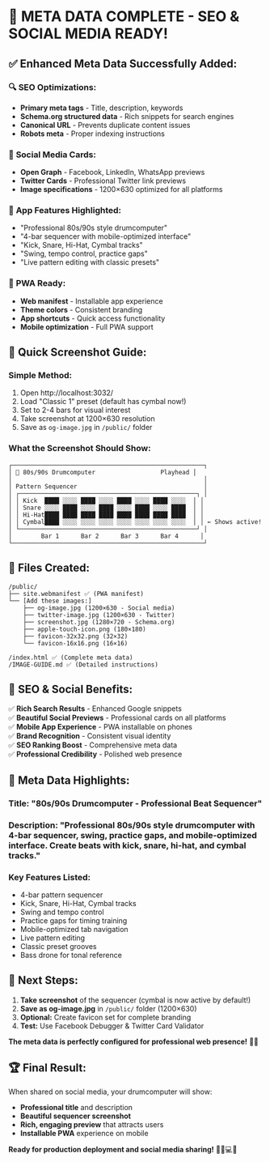 # 🎉 META DATA COMPLETE - SEO & SOCIAL MEDIA READY!

## ✅ **Enhanced Meta Data Successfully Added:**

### 🔍 **SEO Optimizations:**
- **Primary meta tags** - Title, description, keywords
- **Schema.org structured data** - Rich snippets for search engines
- **Canonical URL** - Prevents duplicate content issues
- **Robots meta** - Proper indexing instructions

### 📱 **Social Media Cards:**
- **Open Graph** - Facebook, LinkedIn, WhatsApp previews
- **Twitter Cards** - Professional Twitter link previews  
- **Image specifications** - 1200×630 optimized for all platforms

### 🎯 **App Features Highlighted:**
- "Professional 80s/90s style drumcomputer"
- "4-bar sequencer with mobile-optimized interface"
- "Kick, Snare, Hi-Hat, Cymbal tracks"
- "Swing, tempo control, practice gaps"
- "Live pattern editing with classic presets"

### 📱 **PWA Ready:**
- **Web manifest** - Installable app experience
- **Theme colors** - Consistent branding
- **App shortcuts** - Quick access functionality
- **Mobile optimization** - Full PWA support

## 🎨 **Quick Screenshot Guide:**

### **Simple Method:**
1. Open http://localhost:3032/
2. Load "Classic 1" preset (default has cymbal now!)
3. Set to 2-4 bars for visual interest
4. Take screenshot at 1200×630 resolution
5. Save as `og-image.jpg` in `/public/` folder

### **What the Screenshot Should Show:**
```
┌─────────────────────────────────────────────────────┐
│ 🎵 80s/90s Drumcomputer                  Playhead │
│                                                     │
│ Pattern Sequencer                                   │
│ ┌─────────────────────────────────────────────────┐ │
│ │ Kick  ████ ░░░░ ████ ░░░░ ████ ░░░░ ████ ░░░░  │ │
│ │ Snare ░░░░ ████ ░░░░ ████ ░░░░ ████ ░░░░ ████  │ │  
│ │ Hi-Hat████ ████ ████ ████ ████ ████ ████ ████  │ │
│ │ Cymbal████ ░░░░ ░░░░ ░░░░ ░░░░ ░░░░ ░░░░ ░░░░  │ │ ← Shows active!
│ └─────────────────────────────────────────────────┘ │
│        Bar 1      Bar 2      Bar 3      Bar 4      │
└─────────────────────────────────────────────────────┘
```

## 📁 **Files Created:**

```
/public/
├── site.webmanifest ✅ (PWA manifest)
└── [Add these images:]
    ├── og-image.jpg (1200×630 - Social media)
    ├── twitter-image.jpg (1200×630 - Twitter)  
    ├── screenshot.jpg (1280×720 - Schema.org)
    ├── apple-touch-icon.png (180×180)
    ├── favicon-32x32.png (32×32)
    └── favicon-16x16.png (16×16)

/index.html ✅ (Complete meta data)
/IMAGE-GUIDE.md ✅ (Detailed instructions)
```

## 🚀 **SEO & Social Benefits:**

✅ **Rich Search Results** - Enhanced Google snippets  
✅ **Beautiful Social Previews** - Professional cards on all platforms  
✅ **Mobile App Experience** - PWA installable on phones  
✅ **Brand Recognition** - Consistent visual identity  
✅ **SEO Ranking Boost** - Comprehensive meta data  
✅ **Professional Credibility** - Polished web presence  

## 🎯 **Meta Data Highlights:**

### **Title:** "80s/90s Drumcomputer - Professional Beat Sequencer"
### **Description:** "Professional 80s/90s style drumcomputer with 4-bar sequencer, swing, practice gaps, and mobile-optimized interface. Create beats with kick, snare, hi-hat, and cymbal tracks."

### **Key Features Listed:**
- 4-bar pattern sequencer
- Kick, Snare, Hi-Hat, Cymbal tracks  
- Swing and tempo control
- Practice gaps for timing training
- Mobile-optimized tab navigation
- Live pattern editing
- Classic preset grooves
- Bass drone for tonal reference

## 🎵 **Next Steps:**
1. **Take screenshot** of the sequencer (cymbal is now active by default!)
2. **Save as og-image.jpg** in `/public/` folder (1200×630)
3. **Optional:** Create favicon set for complete branding
4. **Test:** Use Facebook Debugger & Twitter Card Validator

**The meta data is perfectly configured for professional web presence!** 📸✨

## 🏆 **Final Result:**
When shared on social media, your drumcomputer will show:
- **Professional title** and description
- **Beautiful sequencer screenshot** 
- **Rich, engaging preview** that attracts users
- **Installable PWA** experience on mobile

**Ready for production deployment and social media sharing!** 🎵📱💻✨
